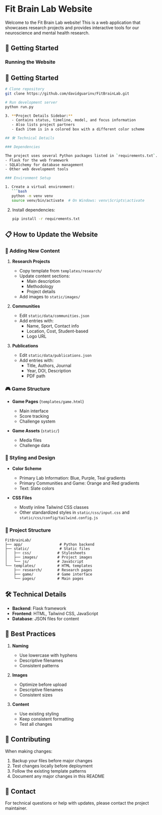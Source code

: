 # Fit Brain Lab Website

Welcome to the Fit Brain Lab website! This is a web application that showcases research projects and provides interactive tools for our neuroscience and mental health research.

## 🚀 Getting Started

### Running the Website


## 🚀 Getting Started

```bash
# Clone repository
git clone https://github.com/davidguarinv/FitBrainLab.git

# Run development server
python run.py

3. **Project Details Sidebar:**
   - Contains status, timeline, model, and focus information
   - Also lists project partners
   - Each item is in a colored box with a different color scheme

## 🛠️ Technical Details

### Dependencies

The project uses several Python packages listed in `requirements.txt`. These include:
- Flask for the web framework
- SQLAlchemy for database management
- Other web development tools

### Environment Setup

1. Create a virtual environment:
   ```bash
   python -m venv venv
   source venv/bin/activate  # On Windows: venv\Scripts\activate
   ```

2. Install dependencies:
   ```bash
   pip install -r requirements.txt
   ```
## 📋 How to Update the Website

### 🏡 Adding New Content

1. **Research Projects**
   - Copy template from `templates/research/`
   - Update content sections:
     - Main description
     - Methodology
     - Project details
   - Add images to `static/images/`

2. **Communities**
   - Edit `static/data/communities.json`
   - Add entries with:
     - Name, Sport, Contact info
     - Location, Cost, Student-based
     - Logo URL

3. **Publications**
   - Edit `static/data/publications.json`
   - Add entries with:
     - Title, Authors, Journal
     - Year, DOI, Description
     - PDF path

### 🎮 Game Structure

- **Game Pages** (`templates/game.html`)
  - Main interface
  - Score tracking
  - Challenge system

- **Game Assets** (`static/`)
  - Media files
  - Challenge data

### 🎨 Styling and Design

- **Color Scheme**
  - Primary Lab Information: Blue, Purple, Teal gradients
  - Primary Communities and Game: Orange and Red gradients
  - Text: Slate colors

- **CSS Files**
  - Mostly inline Tailwind CSS classes
  - Other standardized styles in `static/css/input.css` and `static/css/config/tailwind.config.js`


### 📁 Project Structure

```
FitBrainLab/
├── app/                 # Python backend
├── static/              # Static files
│   ├── css/            # Stylesheets
│   ├── images/         # Project images
│   └── js/             # JavaScript
└── templates/          # HTML templates
    ├── research/       # Research pages
    ├── game/           # Game interface
    └── pages/          # Main pages
```

## 🛠️ Technical Details

- **Backend**: Flask framework
- **Frontend**: HTML, Tailwind CSS, JavaScript
- **Database**: JSON files for content

## 📝 Best Practices

1. **Naming**
   - Use lowercase with hyphens
   - Descriptive filenames
   - Consistent patterns

2. **Images**
   - Optimize before upload
   - Descriptive filenames
   - Consistent sizes

3. **Content**
   - Use existing styling
   - Keep consistent formatting
   - Test all changes


## 🤝 Contributing

When making changes:
1. Backup your files before major changes
2. Test changes locally before deployment
3. Follow the existing template patterns
4. Document any major changes in this README

## 📱 Contact

For technical questions or help with updates, please contact the project maintainer.
